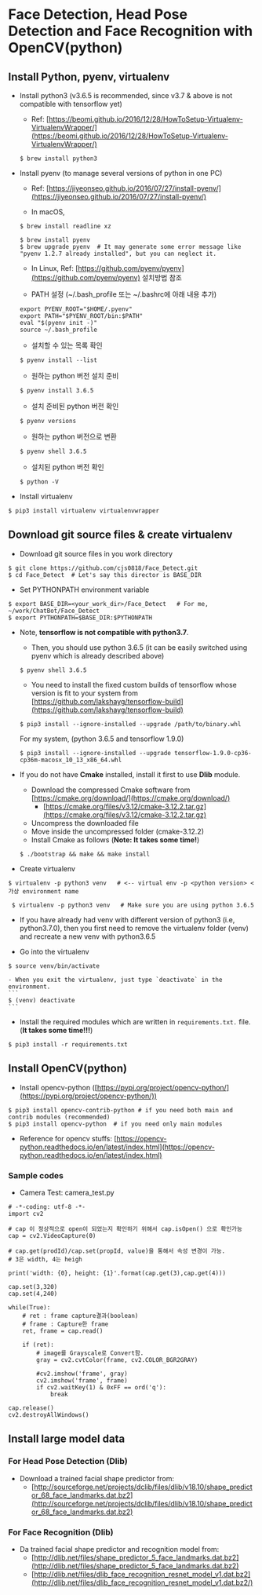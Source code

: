 # Face Detection, Head Pose Detection and Face Recognition with OpenCV(python)

## Install Python, pyenv, virtualenv
- Install python3   (v3.6.5 is recommended, since v3.7 & above is not compatible with tensorflow yet)
	- Ref: [https://beomi.github.io/2016/12/28/HowToSetup-Virtualenv-VirtualenvWrapper/](https://beomi.github.io/2016/12/28/HowToSetup-Virtualenv-VirtualenvWrapper/)
	```
	$ brew install python3
	```
- Install pyenv (to manage several versions of python in one PC)
	- Ref: [https://jiyeonseo.github.io/2016/07/27/install-pyenv/](https://jiyeonseo.github.io/2016/07/27/install-pyenv/)

	- In macOS,
	```
	$ brew install readline xz
    
    $ brew install pyenv
	$ brew upgrade pyenv  # It may generate some error message like "pyenv 1.2.7 already installed", but you can neglect it.
	```
    - In Linux,
      Ref: [https://github.com/pyenv/pyenv](https://github.com/pyenv/pyenv) 설치방법 참조
    
    - PATH 설정 (~/.bash_profile 또는 ~/.bashrc에 아래 내용 추가)
    ```
    export PYENV_ROOT="$HOME/.pyenv"
	export PATH="$PYENV_ROOT/bin:$PATH"
	eval "$(pyenv init -)"
	source ~/.bash_profile
    ```
    - 설치할 수 있는 목록 확인
    ```
    $ pyenv install --list
    ```
    - 원하는 python 버전 설치 준비
    ```
    $ pyenv install 3.6.5
    ```
    - 설치 준비된 python 버전 확인
    ```
    $ pyenv versions
    ```
    - 원하는 python 버전으로 변환
    ```
    $ pyenv shell 3.6.5
    ```
    - 설치된 python 버전 확인
    ```
    $ python -V
    ```

- Install virtualenv
```
$ pip3 install virtualenv virtualenvwrapper
```


## Download git source files & create virtualenv
- Download git source files in you work directory
```
$ git clone https://github.com/cjs0818/Face_Detect.git
$ cd Face_Detect  # Let's say this director is BASE_DIR
```

- Set PYTHONPATH environment variable
```
$ export BASE_DIR=<your_work_dir>/Face_Detect   # For me, ~/work/ChatBot/Face_Detect
$ export PYTHONPATH=$BASE_DIR:$PYTHONPATH
```

- Note, **tensorflow is not compatible with python3.7**.
  - Then, you should use python 3.6.5 (it can be easily switched using pyenv which is already described above)
  ```
  $ pyenv shell 3.6.5
  ```
  - You need to install the fixed custom builds of tensorflow whose version is fit to your system from [https://github.com/lakshayg/tensorflow-build](https://github.com/lakshayg/tensorflow-build)
  ```
  $ pip3 install --ignore-installed --upgrade /path/to/binary.whl
  ```
  For my system, (python 3.6.5 and tensorflow 1.9.0)
  ```
  $ pip3 install --ignore-installed --upgrade tensorflow-1.9.0-cp36-cp36m-macosx_10_13_x86_64.whl
  ```

- If you do not have **Cmake** installed, install it first to use **Dlib** module.
    - Download the compressed Cmake software from [https://cmake.org/download/](https://cmake.org/download/)
      - [https://cmake.org/files/v3.12/cmake-3.12.2.tar.gz](https://cmake.org/files/v3.12/cmake-3.12.2.tar.gz)
    - Uncompress the downloaded file
    - Move inside the uncompressed folder (cmake-3.12.2)
    - Install Cmake as follows (**Note: It takes some time!**)
  ```
  $ ./bootstrap && make && make install
  ```

- Create virtualenv
```
$ virtualenv -p python3 venv   # <-- virtual env -p <python version> <가상 environment name
```
```
 $ virtualenv -p python3 venv   # Make sure you are using python 3.6.5
```
  - If you have already had venv with different version of python3 (i.e, python3.7.0), then you first need to remove the virtualenv folder (venv) and recreate a new venv with python3.6.5 



- Go into the virtualenv
```
$ source venv/bin/activate
```
	- When you exit the virtualenv, just type `deactivate` in the environment.
	```
    $ (venv) deactivate
    ```
- Install the required modules which are written in `requirements.txt.` file. (**It takes some time!!!**)
```
$ pip3 install -r requirements.txt
```

## Install OpenCV(python)

- Install opencv-python ([https://pypi.org/project/opencv-python/](https://pypi.org/project/opencv-python/))
```
$ pip3 install opencv-contrib-python # if you need both main and contrib modules (recommended)
$ pip3 install opencv-python  # if you need only main modules
```

- Reference for opencv stuffs: [https://opencv-python.readthedocs.io/en/latest/index.html](https://opencv-python.readthedocs.io/en/latest/index.html)

### Sample codes
- Camera Test: camera_test.py

```
# -*-coding: utf-8 -*-
import cv2

# cap 이 정상적으로 open이 되었는지 확인하기 위해서 cap.isOpen() 으로 확인가능
cap = cv2.VideoCapture(0)

# cap.get(prodId)/cap.set(propId, value)을 통해서 속성 변경이 가능.
# 3은 width, 4는 heigh

print('width: {0}, height: {1}'.format(cap.get(3),cap.get(4)))

cap.set(3,320)
cap.set(4,240)

while(True):
    # ret : frame capture결과(boolean)
    # frame : Capture한 frame
    ret, frame = cap.read()

    if (ret):
        # image를 Grayscale로 Convert함.
        gray = cv2.cvtColor(frame, cv2.COLOR_BGR2GRAY)

        #cv2.imshow('frame', gray)
        cv2.imshow('frame', frame)
        if cv2.waitKey(1) & 0xFF == ord('q'):
            break

cap.release()
cv2.destroyAllWindows()
```

## Install large model data
### For Head Pose Detection (Dlib)
 - Download a trained facial shape predictor from:
 	- [http://sourceforge.net/projects/dclib/files/dlib/v18.10/shape_predictor_68_face_landmarks.dat.bz2](http://sourceforge.net/projects/dclib/files/dlib/v18.10/shape_predictor_68_face_landmarks.dat.bz2)
### For Face Recognition (Dlib)
 - Da trained facial shape predictor and recognition model from:
 	- [http://dlib.net/files/shape_predictor_5_face_landmarks.dat.bz2](http://dlib.net/files/shape_predictor_5_face_landmarks.dat.bz2)
 	- [http://dlib.net/files/dlib_face_recognition_resnet_model_v1.dat.bz2](http://dlib.net/files/dlib_face_recognition_resnet_model_v1.dat.bz2/)
